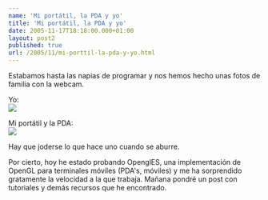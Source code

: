```yaml
---
name: 'Mi portátil, la PDA y yo'
title: 'Mi portátil, la PDA y yo'
date: 2005-11-17T18:18:00.000+01:00
layout: post2
published: true
url: /2005/11/mi-porttil-la-pda-y-yo.html
---
```


Estabamos hasta las napias de programar y nos hemos hecho unas fotos de familia con la webcam.  
  
Yo:  
[![](http://photos1.blogger.com/blogger/2315/213/320/webcam%20020.1.jpg)](http://photos1.blogger.com/blogger/2315/213/1600/webcam%20020.1.jpg)  
  
Mi portátil y la PDA:  
[![](http://photos1.blogger.com/blogger/2315/213/320/webcam%20021.0.jpg)](http://photos1.blogger.com/blogger/2315/213/1600/webcam%20021.0.jpg)  
  
Hay que joderse lo que hace uno cuando se aburre.  
  
Por cierto, hoy he estado probando OpenglES, una implementación de OpenGL para terminales móviles (PDA's, móviles) y me ha sorprendido gratamente la velocidad a la que trabaja. Mañana pondré un post con tutoriales y demás recursos que he encontrado.